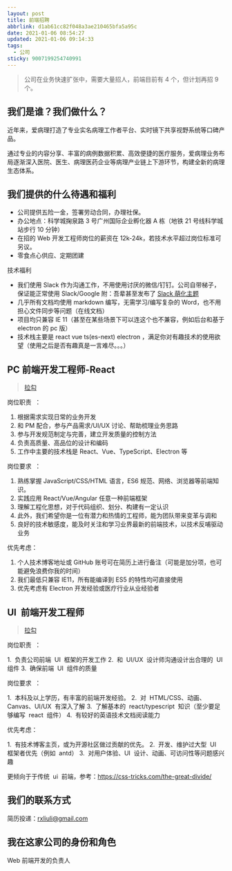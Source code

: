 ```yaml
---
layout: post
title: 前端招聘
abbrlink: d1ab61cc82f048a3ae210465bfa5a95c
date: 2021-01-06 08:54:27
updated: 2021-01-06 09:14:33
tags:
  - 公司
sticky: 9007199254740991
---
```


> 公司在业务快速扩张中，需要大量招人，前端目前有 4 个，但计划再招 9 个。

## 我们是谁？我们做什么？

近年来，爱病理打造了专业实名病理工作者平台、实时镜下共享视野系统等口碑产品。

通过专业的内容分享、丰富的病例数据积累、高效便捷的医疗服务，爱病理业务布局逐渐深入医院、医生、病理医药企业等病理产业链上下游环节，构建全新的病理生态体系。

## 我们提供的什么待遇和福利

- 公司提供五险一金，签署劳动合同，办理社保。
- 办公地点：科学城掬泉路 3 号广州国际企业孵化器 A 栋（地铁 21 号线科学城站步行 10 分钟）
- 在招的 Web 开发工程师岗位的薪资在 12k-24k，若技术水平超过岗位标准可另议。
- 零食点心供应、定期团建

技术福利

- 我们使用 Slack 作为沟通工作，不用使用讨厌的微信/钉钉。公司自带梯子，保证能正常使用 Slack/Google
  附：吾辈甚至发布了 [Slack 萌化主题](https://greasyfork.org/zh-CN/scripts/404016)
- 几乎所有文档均使用 markdown 编写，无需学习/编写复杂的 Word，也不用担心文件同步等问题（在线文档）
- 项目均只兼容 IE 11（甚至在某些场景下可以连这个也不兼容，例如后台和基于 electron 的 pc 版）
- 技术栈主要是 react vue ts(es-next) electron ，满足你对有趣技术的使用欲望（使用之后是否有趣真是一言难尽。。。）

## PC 前端开发工程师-React

> [拉勾](https://www.lagou.com/jobs/7336945.html)

岗位职责  ：

1.  根据需求实现日常的业务开发
1.  和 PM 配合，参与产品需求/UI/UX 讨论、帮助梳理业务思路
1.  参与开发规范制定与完善，建立开发质量的控制方法
1.  负责高质量、高品位的设计和编码
1.  工作中主要的技术栈是 React、Vue、TypeScript、Electron 等

岗位要求  ：

1.  熟练掌握 JavaScript/CSS/HTML 语言，ES6 规范、网络、浏览器等前端知识。
1.  实践应用 React/Vue/Angular 任意一种前端框架
1.  理解工程化思想，对于代码组织、划分、构建有一定认识
1.  此外，我们希望你是一位有潜力和热情的工程师，能为团队带来变革与调和
1.  良好的技术敏感度，能及时关注和学习业界最新的前端技术，以技术反哺驱动业务

优先考虑：

1.  个人技术博客地址或 GitHub 账号可在简历上进行备注（可能是加分项，也可能避免浪费你我的时间）
1.  我们最低只兼容 IE11，所有能编译到 ES5 的特性均可直接使用
1.  优先考虑有 Electron 开发经验或医疗行业从业经验者

## UI  前端开发工程师

> [拉勾](https://www.lagou.com/jobs/8108561.html)

岗位职责  ：

1.  负责公司前端  UI  框架的开发工作
2.  和  UI/UX  设计师沟通设计出合理的  UI  组件
3.  确保前端  UI  组件的质量

岗位要求  ：

1.  本科及以上学历，有丰富的前端开发经验。
2.  对  HTML/CSS、动画、Canvas、UI/UX  有深入了解
3.  了解基本的  react/typescript  知识（至少要足够编写  react  组件）
4.  有较好的英语技术文档阅读能力

优先考虑：

1.  有技术博客主页，或为开源社区做过贡献的优先。
2.  开发、维护过大型  UI  框架者优先（例如  antd）
3.  对用户体验、UI  设计、动画、可访问性等问题感兴趣

更倾向于于传统  ui  前端，参考：<https://css-tricks.com/the-great-divide/>

## 我们的联系方式

简历投递：rxliuli@gmail.com

## 我在这家公司的身份和角色

Web 前端开发的负责人
